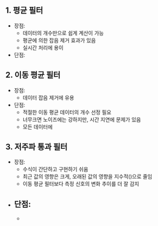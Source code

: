 ## 1. 평균 필터
- 장점: 
    - 데이터의 개수만으로 쉽게 계산이 가능
    - 평균에 의한 잡음 제거 효과가 있음
    - 실시간 처리에 용이
- 단점: 

## 2. 이동 평균 필터
- 장점: 
    - 데이터 잡음 제거에 유용
- 단점:
    - 적절한 이동 평균 데이터의 개수 선정 필요
    - 너무크면 노이즈에는 강하지만, 시간 지연에 문제가 있음
    - 모든 데이터에 

## 3. 저주파 통과 필터
- 장점: 
    - 수식이 간단하고 구현하기 쉬움
    - 최근 값의 영향은 크게, 오래된 값의 영향을 지수적()으로 줄임
    - 이동 평균 필터보다 측정 신호의 변화 추이를 더 잘 감지
- 단점:
    - 
    - 